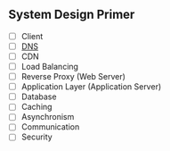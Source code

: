 ## System Design Primer

- [ ] Client
- [ ] [DNS](https://github.com/cedaus/system-design-primer/blob/master/dns-cdn.md)
- [ ] CDN
- [ ] Load Balancing
- [ ] Reverse Proxy (Web Server)
- [ ] Application Layer (Application Server)
- [ ] Database
- [ ] Caching
- [ ] Asynchronism
- [ ] Communication
- [ ] Security
